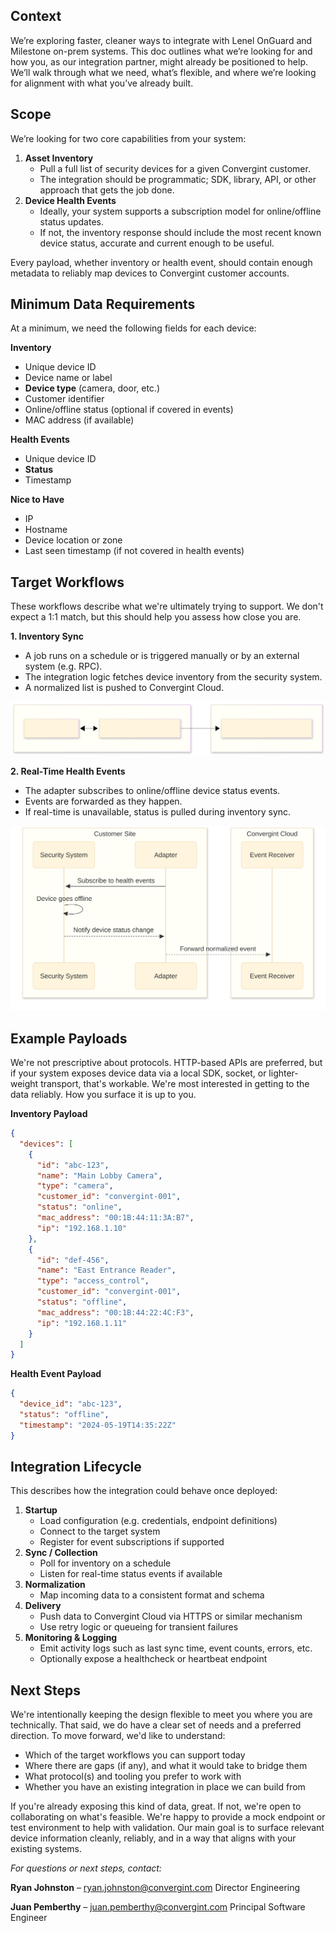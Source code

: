 ## Context

We’re exploring faster, cleaner ways to integrate with Lenel OnGuard and Milestone on-prem systems. This doc outlines what we’re looking for and how you, as our integration partner, might already be positioned to help. We’ll walk through what we need, what’s flexible, and where we’re looking for alignment with what you’ve already built.

## Scope

We’re looking for two core capabilities from your system:

1. **Asset Inventory**
    - Pull a full list of security devices for a given Convergint customer.
    - The integration should be programmatic; SDK, library, API, or other approach that gets the job done.
2. **Device Health Events**
    - Ideally, your system supports a subscription model for online/offline status updates.
    - If not, the inventory response should include the most recent known device status, accurate and current enough to be useful.

Every payload, whether inventory or health event, should contain enough metadata to reliably map devices to Convergint customer accounts.

## Minimum Data Requirements

At a minimum, we need the following fields for each device:

**Inventory**

- Unique device ID
- Device name or label
- **Device type** (camera, door, etc.)
- Customer identifier
- Online/offline status (optional if covered in events)
- MAC address (if available)

**Health Events**

- Unique device ID
- **Status**
- Timestamp

**Nice to Have**

- IP
- Hostname
- Device location or zone
- Last seen timestamp (if not covered in health events)

## Target Workflows

These workflows describe what we're ultimately trying to support. We don't expect a 1:1 match, but this should help you assess how close you are.

**1. Inventory Sync**

- A job runs on a schedule or is triggered manually or by an external system (e.g. RPC).
- The integration logic fetches device inventory from the security system.
- A normalized list is pushed to Convergint Cloud.

![inventory-sync](/diagrams/inventory.svg)

**2. Real-Time Health Events**

- The adapter subscribes to online/offline device status events.
- Events are forwarded as they happen.
- If real-time is unavailable, status is pulled during inventory sync.

![realtime-events](/diagrams/realtime-events.svg)

## Example Payloads

We're not prescriptive about protocols. HTTP-based APIs are preferred, but if your system exposes device data via a local SDK, socket, or lighter-weight transport, that's workable. We're most interested in getting to the data reliably. How you surface it is up to you.

**Inventory Payload**

```json
{
  "devices": [
    {
      "id": "abc-123",
      "name": "Main Lobby Camera",
      "type": "camera",
      "customer_id": "convergint-001",
      "status": "online",
      "mac_address": "00:1B:44:11:3A:B7",
      "ip": "192.168.1.10"
    },
    {
      "id": "def-456",
      "name": "East Entrance Reader",
      "type": "access_control",
      "customer_id": "convergint-001",
      "status": "offline",
      "mac_address": "00:1B:44:22:4C:F3",
      "ip": "192.168.1.11"
    }
  ]
}
```

**Health Event Payload**

```json
{
  "device_id": "abc-123",
  "status": "offline",
  "timestamp": "2024-05-19T14:35:22Z"
}
```

## Integration Lifecycle

This describes how the integration could behave once deployed:

1. **Startup**
    - Load configuration (e.g. credentials, endpoint definitions)
    - Connect to the target system
    - Register for event subscriptions if supported
2. **Sync / Collection**
    - Poll for inventory on a schedule
    - Listen for real-time status events if available
3. **Normalization**
    - Map incoming data to a consistent format and schema
4. **Delivery**
    - Push data to Convergint Cloud via HTTPS or similar mechanism
    - Use retry logic or queueing for transient failures
5. **Monitoring & Logging**
    - Emit activity logs such as last sync time, event counts, errors, etc.
    - Optionally expose a healthcheck or heartbeat endpoint

## Next Steps

We're intentionally keeping the design flexible to meet you where you are technically. That said, we do have a clear set of needs and a preferred direction. To move forward, we'd like to understand:

- Which of the target workflows you can support today
- Where there are gaps (if any), and what it would take to bridge them
- What protocol(s) and tooling you prefer to work with
- Whether you have an existing integration in place we can build from

If you're already exposing this kind of data, great. If not, we're open to collaborating on what's feasible. We're happy to provide a mock endpoint or test environment to help with validation. Our main goal is to surface relevant device information cleanly, reliably, and in a way that aligns with your existing systems.

*For questions or next steps, contact:*

**Ryan Johnston** – [ryan.johnston@convergint.com](mailto:ryan.johnston@convergint.com) Director Engineering

**Juan Pemberthy** – [juan.pemberthy@convergint.com](mailto:juan.pemberthy@convergint.com) Principal Software Engineer
